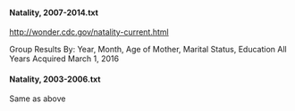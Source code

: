 

#### Natality, 2007-2014.txt

http://wonder.cdc.gov/natality-current.html

Group Results By: Year, Month, Age of Mother, Marital Status, Education
All Years
Acquired March 1, 2016

#### Natality, 2003-2006.txt

Same as above